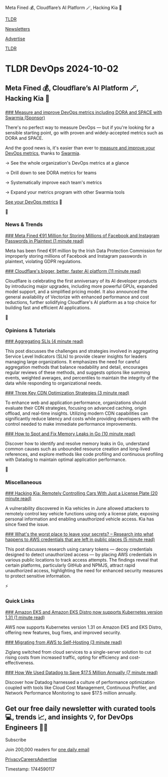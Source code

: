 Meta Fined 💰, Cloudflare’s AI Platform 🪄, Hacking Kia 🚗

[TLDR](/)

[Newsletters](/newsletters)

[Advertise](https://advertise.tldr.tech/)

[TLDR](/)

# TLDR DevOps 2024-10-02

## Meta Fined 💰, Cloudflare’s AI Platform 🪄, Hacking Kia 🚗

### 

[### Measure and improve DevOps metrics including DORA and SPACE with Swarmia (Sponsor)](https://www.swarmia.com/devops-metrics/?utm_campaign=TLDR&amp;utm_source=email&amp;utm_medium=cpv&amp;utm_content=september24)

There's no perfect way to measure DevOps — but if you're looking for a sensible starting point, go with proven and widely-accepted metrics such as DORA and SPACE.

And the good news is, it's easier than ever to [measure and improve your DevOps metrics](https://www.swarmia.com/devops-metrics/?utm_campaign=TLDR&utm_source=email&utm_medium=cpv&utm_content=september24), thanks to [Swarmia](https://www.swarmia.com/devops-metrics/?utm_campaign=TLDR&utm_source=email&utm_medium=cpv&utm_content=september24).

→ See the whole organization's DevOps metrics at a glance

→ Drill down to see DORA metrics for teams

→ Systematically improve each team's metrics

→ Expand your metrics program with other Swarmia tools

[See your DevOps metrics](https://www.swarmia.com/devops-metrics/?utm_campaign=TLDR&utm_source=email&utm_medium=cpv&utm_content=september24) 👀

📱

### News & Trends

[### Meta Fined €91 Million for Storing Millions of Facebook and Instagram Passwords in Plaintext (1 minute read)](https://thehackernews.com/2024/09/meta-fined-91-million-for-storing.html?utm_source=tldrdevops)

Meta has been fined €91 million by the Irish Data Protection Commission for improperly storing millions of Facebook and Instagram passwords in plaintext, violating GDPR regulations.

[### Cloudflare's bigger, better, faster AI platform (11 minute read)](https://blog.cloudflare.com/workers-ai-bigger-better-faster/?utm_source=tldrdevops)

Cloudflare is celebrating the first anniversary of its AI developer products by introducing major upgrades, including more powerful GPUs, expanded model support, and a simplified pricing model. It also announced the general availability of Vectorize with enhanced performance and cost reductions, further solidifying Cloudflare's AI platform as a top choice for building fast and efficient AI applications.

🚀

### Opinions & Tutorials

[### Aggregating SLIs (4 minute read)](https://ali.sattari.me/posts/2024/aggregating-slis/?utm_source=tldrdevops)

This post discusses the challenges and strategies involved in aggregating Service Level Indicators (SLIs) to provide clearer insights for leaders managing large organizations. It emphasizes the need for careful aggregation methods that balance readability and detail, encourages regular reviews of these methods, and suggests options like summing events, weighted averages, and percentiles to maintain the integrity of the data while responding to organizational needs.

[### Three Key CDN Optimization Strategies (3 minute read)](https://www.fastly.com/blog/three-key-cdn-optimization-strategies/?utm_source=tldrdevops)

To enhance web and application performance, organizations should evaluate their CDN strategies, focusing on advanced caching, origin offload, and real-time insights. Utilizing modern CDN capabilities can significantly reduce latency and costs while providing developers with the control needed to make immediate performance improvements.

[### How to Spot and Fix Memory Leaks in Go (10 minute read)](https://www.datadoghq.com/blog/go-memory-leaks/?utm_source=tldrdevops)

Discover how to identify and resolve memory leaks in Go, understand common causes such as unbounded resource creation and long-lived references, and explore methods like code profiling and continuous profiling with Datadog to maintain optimal application performance.

🎁

### Miscellaneous

[### Hacking Kia: Remotely Controlling Cars With Just a License Plate (20 minute read)](https://samcurry.net/hacking-kia?utm_source=tldrdevops)

A vulnerability discovered in Kia vehicles in June allowed attackers to remotely control key vehicle functions using only a license plate, exposing personal information and enabling unauthorized vehicle access. Kia has since fixed the issue.

[### What's the worst place to leave your secrets? – Research into what happens to AWS credentials that are left in public places (5 minute read)](https://cybenari.com/2024/08/whats-the-worst-place-to-leave-your-secrets?utm_source=tldrdevops)

This post discusses research using canary tokens — decoy credentials designed to detect unauthorized access — by placing AWS credentials in various public locations to track access attempts. The findings reveal that certain platforms, particularly GitHub and NPMJS, attract rapid unauthorized access, highlighting the need for enhanced security measures to protect sensitive information.

⚡️

### Quick Links

[### Amazon EKS and Amazon EKS Distro now supports Kubernetes version 1.31 (1 minute read)](https://aws.amazon.com/about-aws/whats-new/2024/09/amazon-eks-distro-kubernetes-version-1-31/?utm_source=tldrdevops)

AWS now supports Kubernetes version 1.31 on Amazon EKS and EKS Distro, offering new features, bug fixes, and improved security.

[### Migrating from AWS to Self-Hosting (3 minute read)](https://ziglang.org/news/migrate-to-self-hosting/?utm_source=tldrdevops)

Ziglang switched from cloud services to a single-server solution to cut rising costs from increased traffic, opting for efficiency and cost-effectiveness.

[### How We Used Datadog to Save $17.5 Million Annually (7 minute read)](https://www.datadoghq.com/blog/how-datadog-saved-17-million-dollars/?utm_source=tldrdevops)

Discover how Datadog harnessed a culture of performance optimization coupled with tools like Cloud Cost Management, Continuous Profiler, and Network Performance Monitoring to save $17.5 million annually.

## Get our free daily newsletter with curated tools 💻, trends 📈, and insights 💡, for DevOps Engineers 👨‍💻

Subscribe

Join 200,000 readers for [one daily email](/api/latest/devops)

[Privacy](/privacy)[Careers](https://jobs.ashbyhq.com/tldr.tech)[Advertise](/devops/advertise)

Timestamp: 1744590117